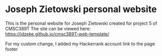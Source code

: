 # Joseph Zietowski personal website

This is the personal website for Joseph Zietowski created for project 5 of CMSC389T
The site can be viewed here: https://jdzeke.github.io/cmsc389T-web-template/

For my custom change, I added my Hackerrank account link to the page footer 
